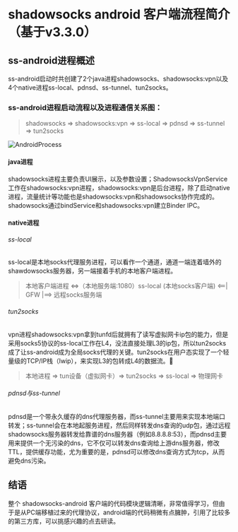 # shadowsocks android 客户端流程简介（基于v3.3.0）

## ss-android进程概述
ss-android启动时共创建了2个java进程shadowsocks、shadowsocks:vpn以及4个native进程ss-local、pdnsd、ss-tunnel、tun2socks。

### ss-android进程启动流程以及进程通信关系图：
>shadowsocks => shadowsocks:vpn => ss-local => pdnsd => ss-tunnel => tun2socks

![AndroidProcess](../images/ProcessOfAndroidShadowsocks.jpg)

#### java进程
shadowsocks进程主要负责UI展示，以及参数设置；ShadowsocksVpnService工作在shadowsocks:vpn进程，shadowsocks:vpn是后台进程，除了启动native进程，流量统计等功能也是shadowsocks:vpn和shadowsocks协作完成的。shadowsocks通过bindService和shadowsocks:vpn建立Binder IPC。

#### native进程
###### ss-local
ss-local是本地socks代理服务进程，可以看作一个通道，通道一端连着墙外的shawdowsocks服务器，另一端接着手机的本地客户端进程。
> 本地客户端进程 <=>（本地服务端:1080）ss-local (本地socks客户端) <==| GFW |==> 远程socks服务端

###### tun2socks
vpn进程shadowsocks:vpn拿到tunfd后就拥有了读写虚拟网卡ip包的能力，但是采用socks5协议的ss-local工作在L4，没法直接处理L3的ip包，所以tun2socks成了让ss-android成为全局socks代理的关键。tun2socks在用户态实现了一个轻量级的TCP/IP栈（lwip），来实现L3的包转成L4的数据流。

> 本地进程 => tun设备（虚拟网卡）=> tun2socks => ss-local => 物理网卡

###### pdnsd与ss-tunnel
pdnsd是一个带永久缓存的dns代理服务器，而ss-tunnel主要用来实现本地端口转发；ss-tunnel会在本地起服务进程，然后同样转发dns查询的udp包，通过远程shadowsocks服务器转发给靠谱的dns服务器（例如8.8.8.8:53），而pdnsd主要用来提供一个无污染的dns，它不仅可以转发dns查询给上游dns服务器，修改TTL，提供缓存功能，尤为重要的是，pdnsd可以修改dns查询方式为tcp，从而避免dns污染。

## 结语
整个 shadowsocks-android 客户端的代码模块逻辑清晰，非常值得学习，但由于是从PC端移植过来的代理协议，android端的代码稍微有点臃肿，引用了比较多的第三方库，可以挑感兴趣的点去研读。 
